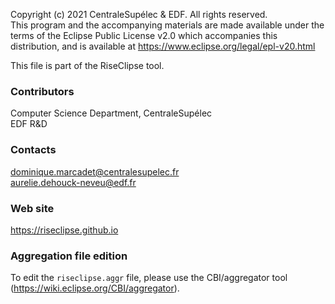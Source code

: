 Copyright (c) 2021 CentraleSupélec & EDF.
All rights reserved.\
This program and the accompanying materials
are made available under the terms of the Eclipse Public License v2.0
which accompanies this distribution, and is available at
https://www.eclipse.org/legal/epl-v20.html

This file is part of the RiseClipse tool.

### Contributors

Computer Science Department, CentraleSupélec\
EDF R&D

### Contacts

dominique.marcadet@centralesupelec.fr\
aurelie.dehouck-neveu@edf.fr

### Web site

https://riseclipse.github.io


### Aggregation file edition

To edit the `riseclipse.aggr` file, please use the CBI/aggregator tool (https://wiki.eclipse.org/CBI/aggregator).
